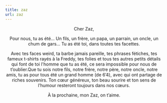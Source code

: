 ```yaml
---
title: zaz
url: zaz
---
```


<div align="center">
	<p> Cher Zaz,</p>
	<p>
		Pour nous, tu as été…
		Un fils, un frère, un papa, un parrain, un oncle, un chum de gars…
		Tu as été toi, dans toutes tes facettes.

Avec tes faces weird, ta barbe jamais pareille, tes phrases fétiches, tes fameux t-shirts rayés à la Freddy, tes folies et tous tes autres petits détails qui font de toi l'homme que tu as été, ce sera impossible pour nous de t’oublier.Que tu sois notre fils, notre frère, notre père, notre oncle, notre amis, tu as pour tous été un grand homme (de 6’4), avec qui ont partage de riches souvenirs. Ton cœur généreux, ton beau sourire et ton sens de l’humour resteront toujours dans nos cœurs.

À la prochaine, mon Zaz, on t’aime. 


</p>
</div>
